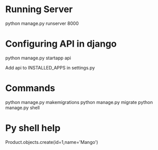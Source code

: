 # Running Server
python manage.py runserver 8000

# Configuring API in django

python manage.py startapp api

Add api to INSTALLED_APPS in settings.py

# Commands

python manage.py makemigrations
python manage.py migrate
python manage.py shell


# Py shell help

Product.objects.create(id=1,name='Mango')